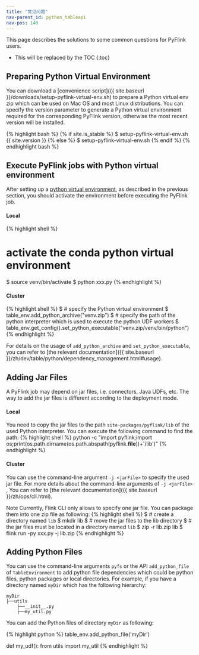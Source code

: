 ```yaml
---
title: "常见问题"
nav-parent_id: python_tableapi
nav-pos: 140
---
```

<!--
Licensed to the Apache Software Foundation (ASF) under one
or more contributor license agreements.  See the NOTICE file
distributed with this work for additional information
regarding copyright ownership.  The ASF licenses this file
to you under the Apache License, Version 2.0 (the
"License"); you may not use this file except in compliance
with the License.  You may obtain a copy of the License at

  http://www.apache.org/licenses/LICENSE-2.0

Unless required by applicable law or agreed to in writing,
software distributed under the License is distributed on an
"AS IS" BASIS, WITHOUT WARRANTIES OR CONDITIONS OF ANY
KIND, either express or implied.  See the License for the
specific language governing permissions and limitations
under the License.
-->

This page describes the solutions to some common questions for PyFlink users.

* This will be replaced by the TOC
{:toc}

## Preparing Python Virtual Environment

You can download a [convenience script]({{ site.baseurl }}/downloads/setup-pyflink-virtual-env.sh) to prepare a Python virtual env zip which can be used on Mac OS and most Linux distributions.
You can specify the version parameter to generate a Python virtual environment required for the corresponding PyFlink version, otherwise the most recent version will be installed.

{% highlight bash %}
{% if site.is_stable %}
$ setup-pyflink-virtual-env.sh {{ site.version }}
{% else %}
$ setup-pyflink-virtual-env.sh
{% endif %}
{% endhighlight bash %}

## Execute PyFlink jobs with Python virtual environment

After setting up a [python virtual environment](#preparing-python-virtual-environment), as described in the previous section, you should activate the environment before executing the PyFlink job.

#### Local

{% highlight shell %}
# activate the conda python virtual environment
$ source venv/bin/activate
$ python xxx.py
{% endhighlight %}

#### Cluster

{% highlight shell %}
$ # specify the Python virtual environment
$ table_env.add_python_archive("venv.zip")
$ # specify the path of the python interpreter which is used to execute the python UDF workers
$ table_env.get_config().set_python_executable("venv.zip/venv/bin/python")
{% endhighlight %}

For details on the usage of `add_python_archive` and `set_python_executable`, you can refer to [the relevant documentation]({{ site.baseurl }}/zh/dev/table/python/dependency_management.html#usage).

## Adding Jar Files

A PyFlink job may depend on jar files, i.e. connectors, Java UDFs, etc.
The way to add the jar files is different according to the deployment mode.

#### Local

You need to copy the jar files to the path `site-packages/pyflink/lib` of the used Python interpreter.
You can execute the following command to find the path:
{% highlight shell %}
python -c "import pyflink;import os;print(os.path.dirname(os.path.abspath(pyflink.__file__))+'/lib')"
{% endhighlight %}

#### Cluster

You can use the command-line argument `-j <jarFile>` to specify the used jar file. For more details about the command-line arguments of `-j <jarFile>` , You can refer to [the relevant documentation]({{ site.baseurl }}/zh/ops/cli.html).

<span class="label label-info">Note</span> Currently, Flink CLI only allows to specify one jar file. You can package them into one zip file as following:
{% highlight shell %}
$ # create a directory named `lib`
$ mkdir lib
$ # move the jar files to the lib directory
$ # the jar files must be located in a directory named `lib`
$ zip -r lib.zip lib
$ flink run -py xxx.py -j lib.zip
{% endhighlight %}

## Adding Python Files
You can use the command-line arguments `pyfs` or the API `add_python_file` of `TableEnvironment` to add python file dependencies which could be python files, python packages or local directories.
For example, if you have a directory named `myDir` which has the following hierarchy:

```
myDir
├──utils
    ├──__init__.py
    ├──my_util.py
```

You can add the Python files of directory `myDir` as following:

{% highlight python %}
table_env.add_python_file('myDir')

def my_udf():
    from utils import my_util
{% endhighlight %}
